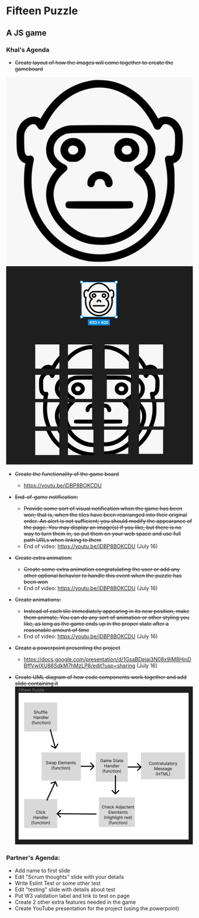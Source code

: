 # Fifteen Puzzle 
## A JS game

### Khal's Agenda

- ~~Create  layout of how the images will come together to create the gameboard~~
<img src="./images/game_board.jpg">
<img src="./images/zoomed_layout.webp">

- ~~Create the functionality of the game board~~
    - https://youtu.be/iDBP8BOKCDU

- ~~End-of-game notification:~~
    - ~~Provide some sort of visual notification when the game has been won; that is, when the tiles have been rearranged into their original order. An alert is not sufficient; you should modify the appearance of the page. You may display an image(s) if you like, but there is no way to turn them in, so put them on your web space and use full path URLs when linking to them~~
    - End of video: https://youtu.be/iDBP8BOKCDU (July 16)

- ~~Create extra animation:~~
    - ~~Create some extra animation congratulating the user or add any other optional behavior to handle this event when the puzzle has been won~~
     - End of video: https://youtu.be/iDBP8BOKCDU (July 16)

- ~~Create animations:~~
    - ~~Instead of each tile immediately appearing in its new position, make them animate. You can do any sort of animation or other styling you like, as long as the game ends up in the proper state after a reasonable amount of time~~
    - End of video: https://youtu.be/iDBP8BOKCDU (July 16)

- ~~Create a powerpoint presenting the project~~
  - https://docs.google.com/presentation/d/1GsaBDeiai3N08x9iM8HjnDBffVwIXU86SdkM7hMzLP8/edit?usp=sharing (July 16)

- ~~Create UML diagram of how code components work together and add slide containing it~~
    <img src="./images/UML_diagram.png">


### Partner's Agenda:
- Add name to first slide
- Edit "Scrum thoughts" slide with your details
- Write Eslint Test or some other test
- Edit "testing" slide with details about test
- Put W3 validation label and link to test on page
- Create 2 other extra features needed in the game
- Create YouTube presentation for the project (using the powerpoint)